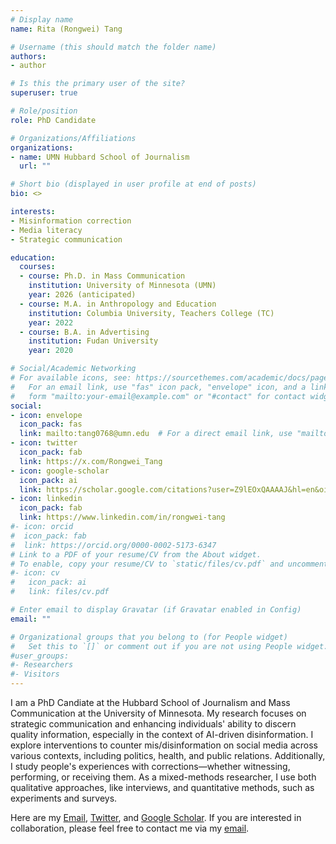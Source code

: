 ```yaml
---
# Display name
name: Rita (Rongwei) Tang

# Username (this should match the folder name)
authors:
- author

# Is this the primary user of the site?
superuser: true

# Role/position
role: PhD Candidate

# Organizations/Affiliations
organizations:
- name: UMN Hubbard School of Journalism
  url: ""

# Short bio (displayed in user profile at end of posts)
bio: <>

interests:
- Misinformation correction
- Media literacy
- Strategic communication

education:
  courses:
  - course: Ph.D. in Mass Communication
    institution: University of Minnesota (UMN)
    year: 2026 (anticipated)
  - course: M.A. in Anthropology and Education
    institution: Columbia University, Teachers College (TC)
    year: 2022
  - course: B.A. in Advertising
    institution: Fudan University
    year: 2020

# Social/Academic Networking
# For available icons, see: https://sourcethemes.com/academic/docs/page-builder/#icons
#   For an email link, use "fas" icon pack, "envelope" icon, and a link in the
#   form "mailto:your-email@example.com" or "#contact" for contact widget.
social:
- icon: envelope
  icon_pack: fas
  link: mailto:tang0768@umn.edu  # For a direct email link, use "mailto:erawijantari.p.aa@m.titech.ac.jp".
- icon: twitter
  icon_pack: fab
  link: https://x.com/Rongwei_Tang
- icon: google-scholar
  icon_pack: ai
  link: https://scholar.google.com/citations?user=Z9lEOxQAAAAJ&hl=en&oi=ao
- icon: linkedin
  icon_pack: fab
  link: https://www.linkedin.com/in/rongwei-tang
#- icon: orcid
#  icon_pack: fab
#  link: https://orcid.org/0000-0002-5173-6347
# Link to a PDF of your resume/CV from the About widget.
# To enable, copy your resume/CV to `static/files/cv.pdf` and uncomment the lines below.
#- icon: cv
#   icon_pack: ai
#   link: files/cv.pdf

# Enter email to display Gravatar (if Gravatar enabled in Config)
email: ""

# Organizational groups that you belong to (for People widget)
#   Set this to `[]` or comment out if you are not using People widget.
#user_groups:
#- Researchers
#- Visitors
---
```


I am a PhD Candiate at the Hubbard School of Journalism and Mass Communication at the University of Minnesota. My research focuses on strategic communication and enhancing individuals' ability to discern quality information, especially in the context of AI-driven disinformation. I explore interventions to counter mis/disinformation on social media across various contexts, including politics, health, and public relations. Additionally, I study people's experiences with corrections—whether witnessing, performing, or receiving them. As a mixed-methods researcher, I use both qualitative approaches, like interviews, and quantitative methods, such as experiments and surveys.


Here are my [Email](mailto:tang0768@umn.edu), [Twitter](https://x.com/Rongwei_Tang), and [Google Scholar](https://scholar.google.com/citations?user=Z9lEOxQAAAAJ&hl=en&oi=ao). If you are interested in collaboration, please feel free to contact me via my [email](mailto:tang0768@umn.edu).

